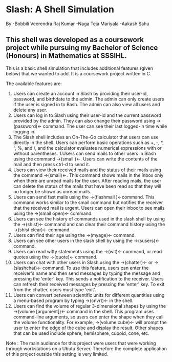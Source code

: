 # Slash: A Shell Simulation
By
  	-Bobbili Veerendra Raj Kumar
	-Naga Teja Mariyala
	-Aakash Sahu
	
This shell was developed as a coursework project while pursuing my Bachelor of Science (Honours) in Mathematics at SSSIHL.
----------------------------------------------------------------------------------------------
This is a basic shell simulation that includes additional features (given below) that we wanted to add. It is a coursework project written in C.

The available features are:
1. Users can create an account in Slash by providing their user-id, password, and birthdate to the admin. The admin can only create users if the user is signed in to Bash. The admin can also view all users and delete any user.
1. Users can log in to Slash using their user-id and the current password provided by the admin. They can also change their password using ->(password)<- command. The user can see their last logged-in time while logging in.
1. The Slash shell includes an On-The-Go calculator that users can use directly in the shell. Users can perform basic operations such as +, -, *, ^, %, and /, and the calculator evaluates numerical expressions with or without parentheses.
1.Users can send mails to other users in Slash using the command ->(smail <receiver>)<-. Users can write the contents of the mail and then press ctrl-d to send it.
1. Users can view their received mails and the status of their mails using the command ->(smail)<-. This command shows mails in the inbox only when there are unread mails for the user. After reading mails, the user can delete the status of the mails that have been read so that they will no longer be shown as unread mails.
1. Users can send fast mails using the ->(flashmail <receiver>)<-command. This command works similar to the smail command but notifies the receiver that the received mail is urgent. Users can open their inbox to see mails using the ->(smail open)<- command.
1. Users can see the history of commands used in the slash shell by using the ->(shist)<- command and can clear their command history using the ->(shist clear)<- command.
1. Users can find their age using the ->(myage)<- command.
1. Users can see other users in the slash shell by using the ->(susers)<- command.
1. Users can read witty statements using the ->(wit)<- command, or read quotes using the ->(quote)<- command.
1. Users can chat with other users in Slash using the ->(chatter)<- or ->(slashchat)<- command. To use this feature, users can enter the receiver's name and then send messages by typing the message and pressing the 'enter' key. This sends a notification to the receiver. Users can refresh their received messages by pressing the 'enter' key. To exit from the chatter, users must type 'exit'.
1. Users can convert between scientific units for different quantities using a menu-based program by typing ->(cnvrt)<- in the shell.
1. Users can find the volume of regular 3-dimensional shapes by using the ->(volume [argument])<- command in the shell. This program uses command-line arguments, so users can enter the shape when they call the volume functionality. For example, ->(volume cube)<- will prompt the user to enter the edge of the cube and display the result. Other shapes that can be used include sphere, hemisphere, cuboid, cone, etc.

Note : The main audience for this project were users that were working through workstations on a Ubutu Server. Therefore the complete application of this project outside this setting is very limited.